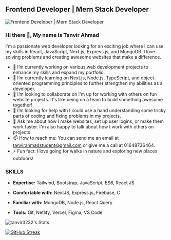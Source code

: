 ## Frontend Developer | Mern Stack Developer 
![Frontend Developer | Mern Stack Developer ](https://i.ibb.co/qYn1sYY/profile.png)
### Hi there 👋, My name is Tanvir Ahmad

I'm a passionate web developer looking for an exciting job where I can use my skills in React, JavaScript, Next.js, Express.js, and MongoDB. I love solving problems and creating awesome websites that make a difference.

- 🔭 I’m currently working on various web development projects to enhance my skills and expand my portfolio. 
- 🌱 I’m currently learning on Next.js, Node.js, TypeScript, and object-oriented programming principles to further strengthen my abilities as a developer. 
- 👯 I’m looking to collaborate on I'm up for working with others on fun website projects. It's like being on a team to build something awesome together! 
- 🤔 I’m looking for help with I could use a hand understanding some tricky parts of coding and fixing problems in my projects. 
- 💬 Ask me about how I make websites, set up user logins, or make them work faster. I'm also happy to talk about how I work with others on projects 
- 📫 How to reach me: You can send me an email at tanvirahmadstudent@gmail.com or give me a call at 01648736464. 
- ⚡ Fun fact: I love going for walks in nature and exploring new places outdoors! 
### SKILLS

- **Expertise:** Tailwind, Bootstrap, JavaScript, ES6, React JS

- **Comfortable with:** NextJS, Express.js, Firebase, C

- **Familiar with:** MongoDB, Node.js, React Query

- **Tools:** Git, Netlify, Vercel, Figma, VS Code
  
![tanvir3232's Stats](https://github-readme-stats.vercel.app/api?username=tanvir3232&theme=dracula&show_icons=true&hide_border=true&count_private=false)

[![GitHub Streak](https://streak-stats.demolab.com?user=tanvir3232&theme=radical)](https://git.io/streak-stats)






